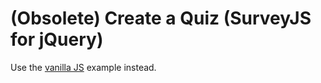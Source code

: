 # (Obsolete) Create a Quiz (SurveyJS for jQuery)

Use the [vanilla JS](../html-css-js/) example instead.
